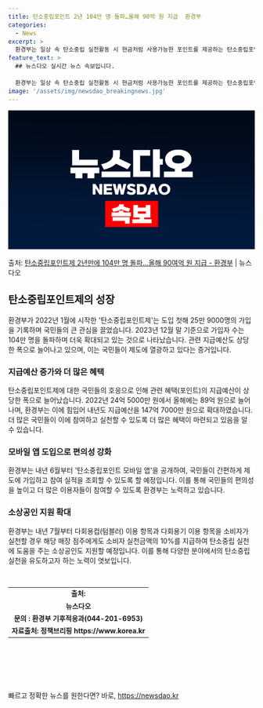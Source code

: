 ```yaml
---
title: 탄소중립포인트 2년 104만 명 돌파…올해 90억 원 지급  환경부
categories:
  - News
excerpt: >
  환경부는 일상 속 탄소중립 실천활동 시 현금처럼 사용가능한 포인트를 제공하는 탄소중립포인트제에 가입한 국민이…
feature_text: >
  ## 뉴스다오 실시간 뉴스 속보입니다.

  환경부는 일상 속 탄소중립 실천활동 시 현금처럼 사용가능한 포인트를 제공하는 탄소중립포인트제에 가입한 국민이…
image: '/assets/img/newsdao_breakingnews.jpg'
---
```


![뉴스다오 속보](/assets/img/newsdao_breakingnews.jpg)

<p>출처: <a href="https://newsdao.kr/2892" rel="dofollow">탄소중립포인트제 2년만에 104만 명 돌파…올해 90여억 원 지급  - 환경부</a> | 뉴스다오</p>

<h2 data-ke-size="size26">탄소중립포인트제의 성장</h2>
<p data-ke-size="size16">환경부가 2022년 1월에 시작한 '탄소중립포인트제'는 도입 첫해 25만 9000명의 가입을 기록하며 국민들의 큰 관심을 끌었습니다. 2023년 12월 말 기준으로 가입자 수는 104만 명을 돌파하며 더욱 확대되고 있는 것으로 나타났습니다. 관련 지급예산도 상당한 폭으로 늘어나고 있으며, 이는 국민들이 제도에 열광하고 있다는 증거입니다.</p>

<h3 data-ke-size="size24">지급예산 증가와 더 많은 혜택</h3>
<p data-ke-size="size16">탄소중립포인트제에 대한 국민들의 호응으로 인해 관련 혜택(포인트)의 지급예산이 상당한 폭으로 늘어났습니다. 2022년 24억 5000만 원에서 올해에는 89억 원으로 늘어나며, 환경부는 이에 힘입어 내년도 지급예산을 147억 7000만 원으로 확대하였습니다. 더 많은 국민들이 이에 참여하고 실천할 수 있도록 더 많은 혜택이 마련되고 있음을 알 수 있습니다.</p>

<h3 data-ke-size="size24">모바일 앱 도입으로 편의성 강화</h3>
<p data-ke-size="size16">환경부는 내년 6월부터 '탄소중립포인트 모바일 앱'을 공개하여, 국민들이 간편하게 제도에 가입하고 참여 실적을 조회할 수 있도록 할 예정입니다. 이를 통해 국민들의 편의성을 높이고 더 많은 이용자들이 참여할 수 있도록 환경부는 노력하고 있습니다.</p>

<h3 data-ke-size="size24">소상공인 지원 확대</h3>
<p data-ke-size="size16">환경부는 내년 7월부터 다회용컵(텀블러) 이용 항목과 다회용기 이용 항목을 소비자가 실천할 경우 해당 매장 점주에게도 소비자 실천금액의 10%를 지급하여 탄소중립 실천에 도움을 주는 소상공인도 지원할 예정입니다. 이를 통해 다양한 분야에서의 탄소중립 실천을 유도하고자 하는 노력이 엿보입니다.</p>

<p data-ke-size="size16">&nbsp;</p>
<table>
	<tbody>
		<tr>
			<td style="text-align: center; height: 17px;"><b>출처: </b></td>
		</tr>
		<tr>
			<td style="text-align: center; height: 17px;"><b>뉴스다오</b></td>
		</tr>
		<tr>
			<td style="text-align: center; height: 17px;"><b>문의 : 환경부 기후적응과(044-201-6953)</b></td>
		</tr>
		<tr>
			<td style="text-align: center; height: 17px;"><b>자료출처: 정책브리핑 https://www.korea.kr</b></td>
		</tr>
	</tbody>
</table>
<p data-ke-size="size16">&nbsp;</p>
<p data-ke-size="size16">&nbsp;</p>
<p data-ke-size="size16">&nbsp;</p> 

빠르고 정확한 뉴스를 원한다면? 바로, <a href="https://newsdao.kr" rel="dofollow">https://newsdao.kr</a>


    
